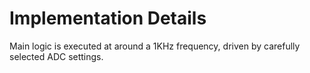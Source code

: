 

# Implementation Details

Main logic is executed at around a 1KHz frequency, driven by carefully selected ADC settings.